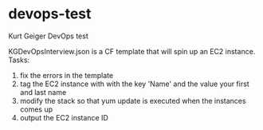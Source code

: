 # devops-test

Kurt Geiger DevOps test

KGDevOpsInterview.json is a CF template that will spin up an EC2 instance. Tasks:

1) fix the errors in the template
2) tag the EC2 instance with with the key 'Name' and the value your first and last name
3) modify the stack so that yum update is executed when the instances comes up
4) output the EC2 instance ID
